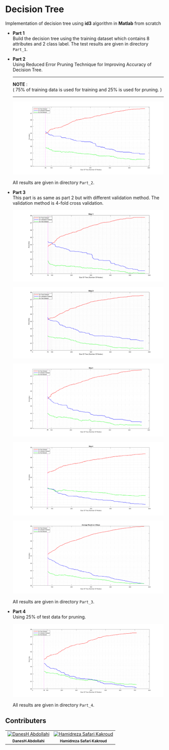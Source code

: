 # Decision Tree
Implementation of decision tree using **id3** algorithm in **Matlab** from scratch

- **Part 1** <br />
    Build the decision tree using the training dataset which contains 8 attributes and 2 class label.
    The test results are given in directory `Part_1`.
&nbsp;
- **Part 2** <br />
    Using Reduced Error Pruning Technique for Improving Accuracy of Decision Tree.
   
    ---
    **NOTE** : <br />
    ( 75% of training data is used for training and 25% is used for pruning. )

    ---

    ![Result](/Part_2/Q2_Part_A.png)

    All results are given in directory `Part_2`.
&nbsp;
- **Part 3** <br /> 
    This part is as same as part 2 but with different validation method. The validation method is 4-fold cross validation.

    ![Step 1](/Part_3/Q2_Part_B_Step1.png)

    ![Step 2](/Part_3/Q2_Part_B_Step2.png)

    ![Step 3](/Part_3/Q2_Part_B_Step3.png)

    ![Step 4](/Part_3/Q2_Part_B_Step4.png)

    ![Average Result](/Part_3/Q2_PartB.png)

    All results are given in directory `Part_3`.
&nbsp;
- **Part 4** <br />
    Using 25% of test data for pruning.

    ![Result](/Part_4/Q2_Part_C.png)

    All results are given in directory `Part_4`.
&nbsp;

## Contributers
<table>
  <tr>
    <td align="center">
      <a href="https://github.com/DanesH-Abdollahi">
        <img src="https://avatars.githubusercontent.com/u/100038277?v=4" width="100px;" alt="DanesH Abdollahi"/><br>
        <sub>
          <b>DanesH Abdollahi</b>
        </sub>
      </a>
    </td>
    <td align="center">
      <a href="https://github.com/o-OHamiD">
        <img src="https://avatars.githubusercontent.com/u/87880922?v=4" width="100px;" alt="Hamidreza Safari Kakroud"/><br>
        <sub>
          <b>Hamidreza Safari Kakroud</b>
        </sub>
      </a>
    </td>
</table>






